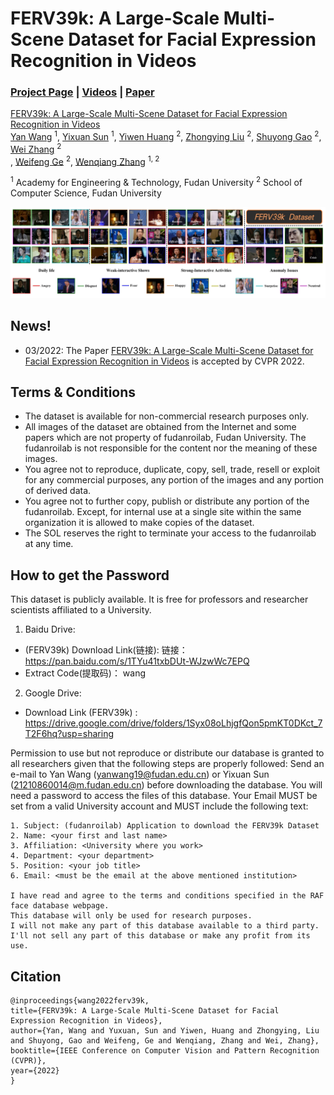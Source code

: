 # FERV39k: A Large-Scale Multi-Scene Dataset for Facial Expression Recognition in Videos

### [Project Page](https://yxsunmadmax.github.io/) | [Videos](#) | [Paper](#)

[FERV39k: A Large-Scale Multi-Scene Dataset for Facial Expression Recognition in Videos](https://space.bilibili.com/401742377) <br>
 [Yan Wang](https://wangyanckxx.github.io/) <sup>1</sup>,
 [Yixuan Sun](http://www.fudanroilab.com/2019/10/07/YixuanSun.html) <sup>1</sup>,
 [Yiwen Huang](https://space.bilibili.com/401742377) <sup>2</sup>,
 [Zhongying Liu](http://www.fudanroilab.com/2019/01/17/ZhongyingLiu.html) <sup>2</sup>,
 [Shuyong Gao](http://www.fudanroilab.com/2020/07/01/ShuyongGao.html) <sup>2</sup>,
 [Wei Zhang](https://faculty.fudan.edu.cn/zhangwei1234/zh_CN/jsxx/161831/jsxx/jsxx.htm) <sup>2</sup> <br>,
 [Weifeng Ge](http://www.weifengge.net/) <sup>2</sup>,
 [Wenqiang Zhang](http://faet.fudan.edu.cn/17/bb/c13532a137147/page.htm) <sup>1, 2</sup>

<sup>1</sup> Academy for Engineering & Technology, Fudan University
<sup>2</sup> School of Computer Science, Fudan University <br>

![总体介绍](./image/总体介绍.png)


## News!

- 03/2022: The Paper [FERV39k: A Large-Scale Multi-Scene Dataset for Facial Expression Recognition in Videos](https://space.bilibili.com/401742377) is accepted by CVPR 2022.

<!-- ## Model Zoo

<center>

| Model          | Backbone | Pre-trained | Fine-tuned | WAR/UAR     | Trained-model                                                | Val-Results                                                  | # of Parameters |
| -------------- | -------- | ----------- | ---------- | ----------- | ------------------------------------------------------------ | ------------------------------------------------------------ | --------------- |
| ResNet18       | ResNet18 | -           | -          | 39.33/30.30 | [FERV39k-train-ResNet18](https://space.bilibili.com/401742377) | [FERV39k-val-ResNet18](https://space.bilibili.com/401742377) | 17M             |
| ResNet50       | ResNet50 | -           | -          | 30.57/22.47 | [FERV39k-train-ResNet50](https://space.bilibili.com/401742377) | [FERV39k-val-ResNet50](https://space.bilibili.com/401742377) | 124M            |
| VGG13          | VGG13    | -           | -          | 41.02/31.19 | [FERV39k-train-VGG13](https://space.bilibili.com/401742377) | [FERV39k-val-VGG13](https://space.bilibili.com/401742377) | 128M            |
| VGG16          | VGG16    | -           | -          | 41.66/32.01 | [FERV39k-train-VGG16](https://space.bilibili.com/401742377) | [FERV39k-val-VGG16](https://space.bilibili.com/401742377) | 134M            |
| R18-LSTM       | ResNet18 | -           | -          | 42.59/30.92 | [FERV39k-train-R18-LSTM](https://space.bilibili.com/401742377) | [FERV39k-val-R18-LSTM](https://space.bilibili.com/401742377) | 132M            |
| R50-LSTM       | ResNet50 | -           | -          | 40.75/32.12 | [FERV39k-train-R50-LSTM](https://space.bilibili.com/401742377) | [FERV39k-val-R50-LSTM](https://space.bilibili.com/401742377) | 57M             |
| VGG13-LSTM     | VGG13    | -           | -          | 43.37/32.41 | [FERV39k-train-VGG13-LSTM](https://space.bilibili.com/401742377) | [FERV39k-val-VGG13-LSTM](https://space.bilibili.com/401742377) | 133M            |
| VGG16-LSTM     | VGG16    | -           | -          | 41.70/30.93 | [FERV39k-train-VGG16-LSTM](https://space.bilibili.com/401742377) | [FERV39k-val-VGG16-LSTM](https://space.bilibili.com/401742377) | 138M            |
| C3D            | C3D      | -           | -          | 31.69/22.68 | [FERV39k-train-C3D](https://space.bilibili.com/401742377) | [FERV39k-val-C3D](https://space.bilibili.com/401742377) | 78M             |
| I3D            | I3D      | -           | -          | 38.78/30.17 | [FERV39k-train-I3D](https://space.bilibili.com/401742377) | [FERV39k-val-I3D](https://space.bilibili.com/401742377) | 12M             |
| 3D-R18         | ResNet18 | -           | -          | 37.57/26.67 | [FERV39k-train-3D-R18](https://space.bilibili.com/401742377) | [FERV39k-val-3D-R18](https://space.bilibili.com/401742377) | 33M             |
| Two C3D        | C3D      | -           | -          | 41.77/30.72 | [FERV39k-train-Two-C3D](https://space.bilibili.com/401742377) | [FERV39k-val-Two-C3D](https://space.bilibili.com/401742377) | 97M             |
| Two I3D        | I3D      | -           | -          | 41.30/31.01 | [FERV39k-train-Two-I3D](https://space.bilibili.com/401742377) | [FERV39k-val-Two-I3D](https://space.bilibili.com/401742377) | 26M             |
| Two 3D-R18     | ResNet18 | -           | -          | 42.28/30.55 | [FERV39k-train-Two-3D-R18](https://space.bilibili.com/401742377) | [FERV39k-val-Two-3D-R18](https://space.bilibili.com/401742377) | 67M             |
| Two R18-LSTM   | ResNet18 | -           | -          | 43.20/31.28 | [FERV39k-train-Two-R18-LSTM](https://space.bilibili.com/401742377) | [FERV39k-val-Two-R18-LSTM](https://space.bilibili.com/401742377) | 27M             |
| Two VGG13-LSTM | VGG13    | -           | -          | 44.54/32.79 | [FERV39k-train-Two-VGG13-LSTM](https://space.bilibili.com/401742377) | [FERV39k-val-Two-VGG13-LSTM](https://space.bilibili.com/401742377) | 144M            |
| RS18-LSTM      | ResNet18 | MS-Celeb-1M | FERV39k    | 41.XX/31.XX | [FERV39k-train-R18-LSTM-MS-Celeb-1M](https://space.bilibili.com/401742377) | [FERV39k-val-LSTM-MS-Celeb-1M](https://space.bilibili.com/401742377) | 132M            |
| RS18-LSTM      | ResNet18 | DFEW        | FERV39k    | 41.XX/29.XX | [FERV39k-train-R18-LSTM-DFEW](https://space.bilibili.com/401742377) | [FERV39k-val-LSTM-DFEW](https://space.bilibili.com/401742377) | 132M            |
| RS50-LSTM      | ResNet50 | MS-Celeb-1M | FERV39k    | 46.XX/34.XX | [FERV39k-train-R50-LSTM-MS-Celeb-1M](https://space.bilibili.com/401742377) | [FERV39k-val-LSTM-MS-Celeb-1M](https://space.bilibili.com/401742377) | 57M             |
| RS50-LSTM      | ResNet50 | DFEW        | FERV39k    | 41.XX/29.XX | [FERV39k-train-R50-LSTM-DFEW](https://space.bilibili.com/401742377) | [FERV39k-val-LSTM-DFEW](https://space.bilibili.com/401742377) | 57M             |
 -->

## Terms & Conditions
- The dataset is available for non-commercial research purposes only.
- All images of the dataset are obtained from the Internet and some papers which are not property of fudanroilab, Fudan University. The fudanroilab is not responsible for the content nor the meaning of these images.
- You agree not to reproduce, duplicate, copy, sell, trade, resell or exploit for any commercial purposes, any portion of the images and any portion of derived data.
- You agree not to further copy, publish or distribute any portion of the fudanroilab. Except, for internal use at a single site within the same organization it is allowed to make copies of the dataset.
- The SOL reserves the right to terminate your access to the fudanroilab at any time.

## How to get the Password

This dataset is publicly available. It is free for professors and researcher scientists affiliated to a University.
1. Baidu Drive:
* (FERV39k) Download Link(链接): 链接：https://pan.baidu.com/s/1TYu41txbDUt-WJzwWc7EPQ  
* Extract Code(提取码)： wang
2. Google Drive:
* Download Link (FERV39k) : https://drive.google.com/drive/folders/1Syx08oLhjgfQon5pmKT0DKct_7T2F6hq?usp=sharing 
 
Permission to use but not reproduce or distribute our database is granted to all researchers given that the following steps are properly followed:
Send an e-mail to Yan Wang (yanwang19@fudan.edu.cn) or Yixuan Sun (21210860014@m.fudan.edu.cn) before downloading the database. You will need a password to access the files of this database. Your Email MUST be set from a valid University account and MUST include the following text:
```
1. Subject: (fudanroilab) Application to download the FERV39k Dataset          
2. Name: <your first and last name>
3. Affiliation: <University where you work>
4. Department: <your department>
5. Position: <your job title>
6. Email: <must be the email at the above mentioned institution>

I have read and agree to the terms and conditions specified in the RAF face database webpage. 
This database will only be used for research purposes. 
I will not make any part of this database available to a third party. 
I'll not sell any part of this database or make any profit from its use.
```

 

## Citation

```
@inproceedings{wang2022ferv39k,
title={FERV39k: A Large-Scale Multi-Scene Dataset for Facial Expression Recognition in Videos},
author={Yan, Wang and Yuxuan, Sun and Yiwen, Huang and Zhongying, Liu and Shuyong, Gao and Weifeng, Ge and Wenqiang, Zhang and Wei, Zhang},
booktitle={IEEE Conference on Computer Vision and Pattern Recognition (CVPR)},
year={2022}
}
```
